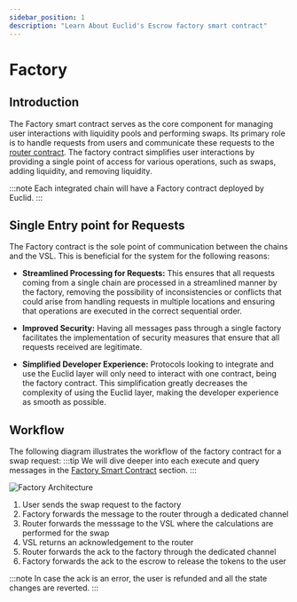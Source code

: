 ```yaml
---
sidebar_position: 1
description: "Learn About Euclid's Escrow factory smart contract"
---
```

# Factory

## Introduction

The Factory smart contract serves as the core component for managing user interactions with liquidity pools and performing swaps. Its primary role is to handle requests from users and communicate these requests to the [router contract](../router). The factory contract simplifies user interactions by providing a single point of access for various operations, such as swaps, adding liquidity, and removing liquidity. 

:::note
Each integrated chain will have a Factory contract deployed by Euclid.
:::

## Single Entry point for Requests

The Factory contract is the sole point of communication between the chains and the VSL. This is beneficial for the system for the following reasons:

- **Streamlined Processing for Requests:** This ensures that all requests coming from a single chain are processed in a streamlined manner by the factory, removing the possibility of inconsistencies or conflicts that could arise from handling requests in multiple locations and ensuring that operations are executed in the correct sequential order.

- **Improved Security:** Having all messages pass through a single factory facilitates the implementation of security measures that ensure that all requests received are legitimate.

- **Simplified Developer Experience:** Protocols looking to integrate and use the Euclid layer will only need to interact with one contract, being the factory contract. This simplification greatly decreases the complexity of using the Euclid layer, making the developer experience as smooth as possible.

## Workflow

The following diagram illustrates the workflow of the factory contract for a swap request:
:::tip
We will dive deeper into each execute and query messages in the [Factory Smart Contract](../../../Euclid%20Smart%20Contracts/CosmWasm/Factory.md) section.
:::

 ![Factory Architecture](../../../../static/img/factory-2.jpg)

1. User sends the swap request to the factory
2. Factory forwards the message to the router through a dedicated channel
3. Router forwards the messsage to the VSL where the calculations are performed for the swap
4. VSL returns an acknowledgement to the router 
5. Router forwards the ack to the factory through the dedicated channel
6. Factory forwards the ack to the escrow to release the tokens to the user

:::note
In case the ack is an error, the user is refunded and all the state changes are reverted.
:::
